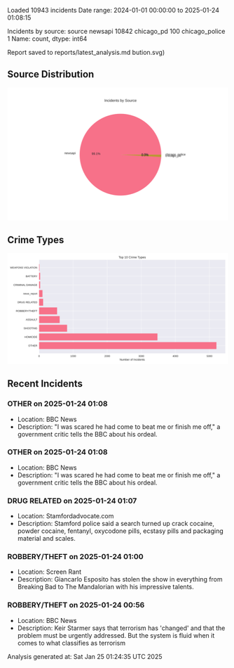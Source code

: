 
Loaded 10943 incidents
Date range: 2024-01-01 00:00:00 to 2025-01-24 01:08:15

Incidents by source:
source
newsapi           10842
chicago_pd          100
chicago_police        1
Name: count, dtype: int64

Report saved to reports/latest_analysis.md
bution.svg)

## Source Distribution
![Source Distribution](images/source_distribution.svg)

## Crime Types
![Crime Types](images/crime_types.svg)

## Recent Incidents

### OTHER on 2025-01-24 01:08
- Location: BBC News
- Description: "I was scared he had come to beat me or finish me off," a government critic tells the BBC about his ordeal.


### OTHER on 2025-01-24 01:08
- Location: BBC News
- Description: "I was scared he had come to beat me or finish me off," a government critic tells the BBC about his ordeal.


### DRUG RELATED on 2025-01-24 01:07
- Location: Stamfordadvocate.com
- Description: Stamford police said a search turned up crack cocaine, powder cocaine, fentanyl, oxycodone pills, ecstasy pills and packaging material and scales.


### ROBBERY/THEFT on 2025-01-24 01:00
- Location: Screen Rant
- Description: Giancarlo Esposito has stolen the show in everything from Breaking Bad to The Mandalorian with his impressive talents.


### ROBBERY/THEFT on 2025-01-24 00:56
- Location: BBC News
- Description: Keir Starmer says that terrorism has 'changed' and that the problem must be urgently addressed. But the system is fluid when it comes to what classifies as terrorism

Analysis generated at: Sat Jan 25 01:24:35 UTC 2025

